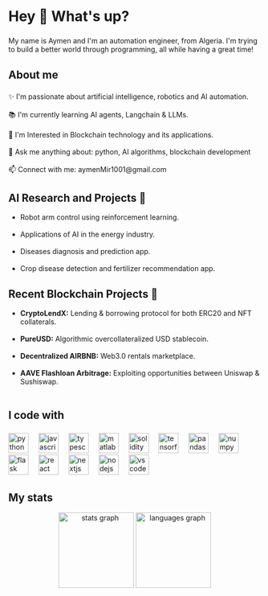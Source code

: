 <h1 align="left">Hey 👋 What's up?</h1> 

###

<p align="left">
My name is Aymen and I'm an automation engineer, from Algeria. I'm trying to build a better world through programming, all while having a great time!
</p>

###

<h2 align="left">About me</h2>

###

<p align="left">✨ I'm passionate about artificial intelligence, robotics and AI automation.<br><br>📚 I'm currently learning AI agents, Langchain & LLMs.<br><br>🎯 I'm Interested in Blockchain technology and its applications.<br><br> 💬 Ask me anything about: python, AI algorithms, blockchain development <br><br>📫 Connect with me: aymenMir1001@gmail.com<br></p>

<h2>AI Research and Projects 🤖</h2>
<ul>   
  <li>Robot arm control using reinforcement learning.</li><br>    
  <li>Applications of AI in the energy industry.</li><br>    
  <li>Diseases diagnosis and prediction app.</li><br>    
  <li>Crop disease detection and fertilizer recommendation app.</li>
</ul>
  
<h2>Recent Blockchain Projects 🚀</h2>
<ul>   
  <li><strong>CryptoLendX:</strong> Lending & borrowing protocol for both ERC20 and NFT collaterals.</li><br>    
  <li><strong>PureUSD:</strong> Algorithmic overcollateralized USD stablecoin.</li><br>    
  <li><strong>Decentralized AIRBNB:</strong> Web3.0 rentals marketplace.</li><br>    
  <li><strong>AAVE Flashloan Arbitrage:</strong> Exploiting opportunities between Uniswap & Sushiswap.</li><br>
</ul>

###

<h2 align="left">I code with</h2>

###

<div align="left">
  <img src="https://cdn.jsdelivr.net/gh/devicons/devicon/icons/python/python-original.svg" height="40" alt="python logo"  />
  <img width="12" />
  <img src="https://cdn.jsdelivr.net/gh/devicons/devicon/icons/javascript/javascript-original.svg" height="40" alt="javascript logo"  />
  <img width="12" />
  <img src="https://cdn.jsdelivr.net/gh/devicons/devicon/icons/typescript/typescript-original.svg" height="40" alt="typescript logo"  />
  <img width="12" />
  <img src="https://cdn.jsdelivr.net/gh/devicons/devicon/icons/matlab/matlab-original.svg" height="40" alt="matlab logo"  />
  <img width="12" />
  <img src="https://cdn.jsdelivr.net/gh/devicons/devicon/icons/solidity/solidity-original.svg" height="40" alt="solidity logo"  />
  <img width="12" />
  <img src="https://cdn.jsdelivr.net/gh/devicons/devicon/icons/tensorflow/tensorflow-original.svg" height="40" alt="tensorflow logo"  />
  <img width="12" />
  <img src="https://cdn.jsdelivr.net/gh/devicons/devicon/icons/pandas/pandas-original.svg" height="40" alt="pandas logo"  />
  <img width="12" />
  <img src="https://cdn.jsdelivr.net/gh/devicons/devicon/icons/numpy/numpy-original.svg" height="40" alt="numpy logo"  />
  <img width="12" />
  <img src="https://cdn.jsdelivr.net/gh/devicons/devicon/icons/flask/flask-original.svg" height="40" alt="flask logo"  />
  <img width="12" />
  <img src="https://cdn.jsdelivr.net/gh/devicons/devicon/icons/react/react-original.svg" height="40" alt="react logo"  />
  <img width="12" />
  <img src="https://cdn.jsdelivr.net/gh/devicons/devicon/icons/nextjs/nextjs-original.svg" height="40" alt="nextjs logo"  />
  <img width="12" />
  <img src="https://cdn.jsdelivr.net/gh/devicons/devicon/icons/nodejs/nodejs-original.svg" height="40" alt="nodejs logo"  />
  <img width="12" />
  <img src="https://cdn.jsdelivr.net/gh/devicons/devicon/icons/vscode/vscode-original.svg" height="40" alt="vscode logo"  />
</div>

###

<h2 align="left">My stats</h2>

<div align="center">
  <img src="https://github-readme-stats.vercel.app/api?username=kaymen99&hide_title=true&hide_rank=false&show_icons=true&include_all_commits=true&count_private=true&disable_animations=false&theme=dracula&locale=en&hide_border=false&order=1" height="150" alt="stats graph"  />
  <img src="https://github-readme-stats.vercel.app/api/top-langs?username=kaymen99&locale=en&hide_title=false&layout=compact&card_width=320&langs_count=5&theme=dracula&hide_border=false&order=2" height="150" alt="languages graph"  />
</div>


